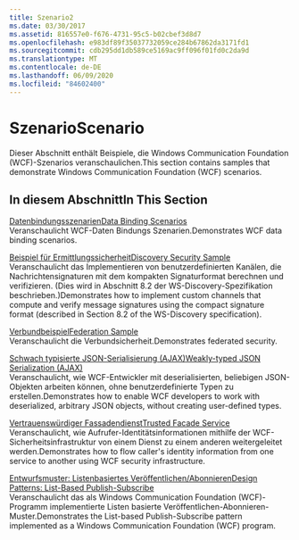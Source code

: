 ```yaml
---
title: Szenario2
ms.date: 03/30/2017
ms.assetid: 816557e0-f676-4731-95c5-b02cbef3d8d7
ms.openlocfilehash: e983df89f35037732059ce284b67862da3171fd1
ms.sourcegitcommit: cdb295dd1db589ce5169ac9ff096f01fd0c2da9d
ms.translationtype: MT
ms.contentlocale: de-DE
ms.lasthandoff: 06/09/2020
ms.locfileid: "84602400"
---
```

# <a name="scenario"></a><span data-ttu-id="3ad53-102">Szenario</span><span class="sxs-lookup"><span data-stu-id="3ad53-102">Scenario</span></span>
<span data-ttu-id="3ad53-103">Dieser Abschnitt enthält Beispiele, die Windows Communication Foundation (WCF)-Szenarios veranschaulichen.</span><span class="sxs-lookup"><span data-stu-id="3ad53-103">This section contains samples that demonstrate Windows Communication Foundation (WCF) scenarios.</span></span>  
  
## <a name="in-this-section"></a><span data-ttu-id="3ad53-104">In diesem Abschnitt</span><span class="sxs-lookup"><span data-stu-id="3ad53-104">In This Section</span></span>  
 [<span data-ttu-id="3ad53-105">Datenbindungsszenarien</span><span class="sxs-lookup"><span data-stu-id="3ad53-105">Data Binding Scenarios</span></span>](data-binding-scenarios.md)  
 <span data-ttu-id="3ad53-106">Veranschaulicht WCF-Daten Bindungs Szenarien.</span><span class="sxs-lookup"><span data-stu-id="3ad53-106">Demonstrates WCF data binding scenarios.</span></span>  
  
 [<span data-ttu-id="3ad53-107">Beispiel für Ermittlungssicherheit</span><span class="sxs-lookup"><span data-stu-id="3ad53-107">Discovery Security Sample</span></span>](discovery-security-sample.md)  
 <span data-ttu-id="3ad53-108">Veranschaulicht das Implementieren von benutzerdefinierten Kanälen, die Nachrichtensignaturen mit dem kompakten Signaturformat berechnen und verifizieren. (Dies wird in Abschnitt 8.2 der WS-Discovery-Spezifikation beschrieben.)</span><span class="sxs-lookup"><span data-stu-id="3ad53-108">Demonstrates how to implement custom channels that compute and verify message signatures using the compact signature format (described in Section 8.2 of the WS-Discovery specification).</span></span>  
  
 [<span data-ttu-id="3ad53-109">Verbundbeispiel</span><span class="sxs-lookup"><span data-stu-id="3ad53-109">Federation Sample</span></span>](federation-sample.md)  
 <span data-ttu-id="3ad53-110">Veranschaulicht die Verbundsicherheit.</span><span class="sxs-lookup"><span data-stu-id="3ad53-110">Demonstrates federated security.</span></span>  
  
 [<span data-ttu-id="3ad53-111">Schwach typisierte JSON-Serialisierung (AJAX)</span><span class="sxs-lookup"><span data-stu-id="3ad53-111">Weakly-typed JSON Serialization (AJAX)</span></span>](weakly-typed-json-serialization-sample.md)  
 <span data-ttu-id="3ad53-112">Veranschaulicht, wie WCF-Entwickler mit deserialisierten, beliebigen JSON-Objekten arbeiten können, ohne benutzerdefinierte Typen zu erstellen.</span><span class="sxs-lookup"><span data-stu-id="3ad53-112">Demonstrates how to enable WCF developers to work with deserialized, arbitrary JSON objects, without creating user-defined types.</span></span>  
  
 [<span data-ttu-id="3ad53-113">Vertrauenswürdiger Fassadendienst</span><span class="sxs-lookup"><span data-stu-id="3ad53-113">Trusted Facade Service</span></span>](trusted-facade-service.md)  
 <span data-ttu-id="3ad53-114">Veranschaulicht, wie Aufrufer-Identitätsinformationen mithilfe der WCF-Sicherheitsinfrastruktur von einem Dienst zu einem anderen weitergeleitet werden.</span><span class="sxs-lookup"><span data-stu-id="3ad53-114">Demonstrates how to flow caller's identity information from one service to another using WCF security infrastructure.</span></span>  
  
 [<span data-ttu-id="3ad53-115">Entwurfsmuster: Listenbasiertes Veröffentlichen/Abonnieren</span><span class="sxs-lookup"><span data-stu-id="3ad53-115">Design Patterns: List-Based Publish-Subscribe</span></span>](design-patterns-list-based-publish-subscribe.md)  
 <span data-ttu-id="3ad53-116">Veranschaulicht das als Windows Communication Foundation (WCF)-Programm implementierte Listen basierte Veröffentlichen-Abonnieren-Muster.</span><span class="sxs-lookup"><span data-stu-id="3ad53-116">Demonstrates the List-based Publish-Subscribe pattern implemented as a Windows Communication Foundation (WCF) program.</span></span>
